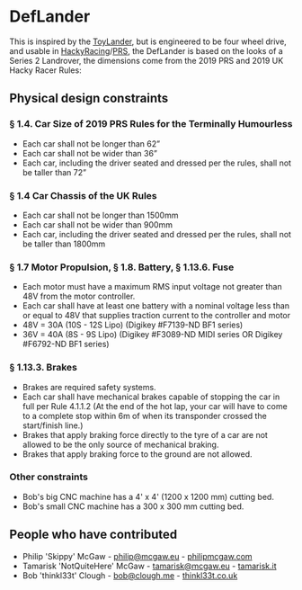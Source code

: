 # DefLander

This is inspired by the [ToyLander](https://www.toylander.com/), but is engineered to be four wheel drive, and usable in [HackyRacing](http://hackyracers.co.uk/)/[PRS](http://powerracingseries.org/), the DefLander is based on the looks of a Series 2 Landrover, the dimensions come from the 2019 PRS and 2019 UK Hacky Racer Rules:

## Physical design constraints


### § 1.4. Car Size of 2019 PRS Rules for the Terminally Humourless
* Each car shall not be longer than 62”
* Each car shall not be wider than 36”
* Each car, including the driver seated and dressed per the rules, shall not be taller than 72”

### § 1.4 Car Chassis of the UK Rules

* Each car shall not be longer than 1500mm
* Each car shall not be wider than 900mm
* Each car, including the driver seated and dressed per the rules, shall not be taller than 1800mm

### § 1.7 Motor Propulsion, § 1.8. Battery, § 1.13.6. Fuse

* Each motor must have a maximum RMS input voltage not greater than 48V from the motor controller.
* Each car shall have at least one battery with a nominal voltage less than or equal to 48V that supplies traction current to the controller and motor
* 48V = 30A (10S - 12S Lipo) (Digikey #F7139-ND BF1 series)
* 36V = 40A (8S - 9S Lipo) (Digikey #F3089-ND MIDI series
 OR Digikey #F6792-ND BF1 series)

### § 1.13.3. Brakes

* Brakes are required safety systems.
* Each car shall have mechanical brakes capable of stopping the car in full per Rule 4.1.1.2 (At the end of the hot lap, your car will have to come to a complete stop within 6m of when its transponder crossed the start/finish line.)
* Brakes that apply braking force directly to the tyre of a car are not allowed to be the only source of mechanical braking.
* Brakes that apply braking force to the ground are not allowed.
### Other constraints

* Bob's big CNC machine has a 4' x 4' (1200 x 1200 mm) cutting bed.
* Bob's small CNC machine has a 300 x 300 mm cutting bed.


## People who have contributed

 * Philip 'Skippy' McGaw - philip@mcgaw.eu - [philipmcgaw.com](https://philipmcgaw.com)
 * Tamarisk 'NotQuiteHere' McGaw - tamarisk@mcgaw.eu - [tamarisk.it](https://tamarisk.it)
 * Bob 'thinkl33t' Clough - bob@clough.me - [thinkl33t.co.uk](https://thinkl33t.co.uk)
